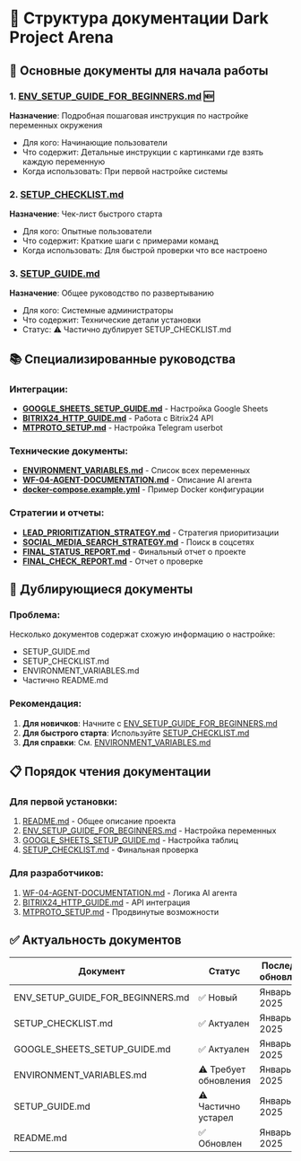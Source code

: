 # 📁 Структура документации Dark Project Arena

## 🎯 Основные документы для начала работы

### 1. [ENV_SETUP_GUIDE_FOR_BEGINNERS.md](./ENV_SETUP_GUIDE_FOR_BEGINNERS.md) 🆕
**Назначение**: Подробная пошаговая инструкция по настройке переменных окружения
- Для кого: Начинающие пользователи
- Что содержит: Детальные инструкции с картинками где взять каждую переменную
- Когда использовать: При первой настройке системы

### 2. [SETUP_CHECKLIST.md](./SETUP_CHECKLIST.md)
**Назначение**: Чек-лист быстрого старта
- Для кого: Опытные пользователи
- Что содержит: Краткие шаги с примерами команд
- Когда использовать: Для быстрой проверки что все настроено

### 3. [SETUP_GUIDE.md](./SETUP_GUIDE.md)
**Назначение**: Общее руководство по развертыванию
- Для кого: Системные администраторы
- Что содержит: Технические детали установки
- Статус: ⚠️ Частично дублирует SETUP_CHECKLIST.md

## 📚 Специализированные руководства

### Интеграции:
- **[GOOGLE_SHEETS_SETUP_GUIDE.md](./GOOGLE_SHEETS_SETUP_GUIDE.md)** - Настройка Google Sheets
- **[BITRIX24_HTTP_GUIDE.md](./BITRIX24_HTTP_GUIDE.md)** - Работа с Bitrix24 API
- **[MTPROTO_SETUP.md](./MTPROTO_SETUP.md)** - Настройка Telegram userbot

### Технические документы:
- **[ENVIRONMENT_VARIABLES.md](./ENVIRONMENT_VARIABLES.md)** - Список всех переменных
- **[WF-04-AGENT-DOCUMENTATION.md](./WF-04-AGENT-DOCUMENTATION.md)** - Описание AI агента
- **[docker-compose.example.yml](./docker-compose.example.yml)** - Пример Docker конфигурации

### Стратегии и отчеты:
- **[LEAD_PRIORITIZATION_STRATEGY.md](./LEAD_PRIORITIZATION_STRATEGY.md)** - Стратегия приоритизации
- **[SOCIAL_MEDIA_SEARCH_STRATEGY.md](./SOCIAL_MEDIA_SEARCH_STRATEGY.md)** - Поиск в соцсетях
- **[FINAL_STATUS_REPORT.md](./FINAL_STATUS_REPORT.md)** - Финальный отчет о проекте
- **[FINAL_CHECK_REPORT.md](./FINAL_CHECK_REPORT.md)** - Отчет о проверке

## 🔄 Дублирующиеся документы

### Проблема:
Несколько документов содержат схожую информацию о настройке:
- SETUP_GUIDE.md
- SETUP_CHECKLIST.md  
- ENVIRONMENT_VARIABLES.md
- Частично README.md

### Рекомендация:
1. **Для новичков**: Начните с [ENV_SETUP_GUIDE_FOR_BEGINNERS.md](./ENV_SETUP_GUIDE_FOR_BEGINNERS.md)
2. **Для быстрого старта**: Используйте [SETUP_CHECKLIST.md](./SETUP_CHECKLIST.md)
3. **Для справки**: См. [ENVIRONMENT_VARIABLES.md](./ENVIRONMENT_VARIABLES.md)

## 📋 Порядок чтения документации

### Для первой установки:
1. [README.md](./README.md) - Общее описание проекта
2. [ENV_SETUP_GUIDE_FOR_BEGINNERS.md](./ENV_SETUP_GUIDE_FOR_BEGINNERS.md) - Настройка переменных
3. [GOOGLE_SHEETS_SETUP_GUIDE.md](./GOOGLE_SHEETS_SETUP_GUIDE.md) - Настройка таблиц
4. [SETUP_CHECKLIST.md](./SETUP_CHECKLIST.md) - Финальная проверка

### Для разработчиков:
1. [WF-04-AGENT-DOCUMENTATION.md](./WF-04-AGENT-DOCUMENTATION.md) - Логика AI агента
2. [BITRIX24_HTTP_GUIDE.md](./BITRIX24_HTTP_GUIDE.md) - API интеграция
3. [MTPROTO_SETUP.md](./MTPROTO_SETUP.md) - Продвинутые возможности

## ✅ Актуальность документов

| Документ | Статус | Последнее обновление |
|----------|--------|---------------------|
| ENV_SETUP_GUIDE_FOR_BEGINNERS.md | ✅ Новый | Январь 2025 |
| SETUP_CHECKLIST.md | ✅ Актуален | Январь 2025 |
| GOOGLE_SHEETS_SETUP_GUIDE.md | ✅ Актуален | Январь 2025 |
| ENVIRONMENT_VARIABLES.md | ⚠️ Требует обновления | Январь 2025 |
| SETUP_GUIDE.md | ⚠️ Частично устарел | Январь 2025 |
| README.md | ✅ Обновлен | Январь 2025 |